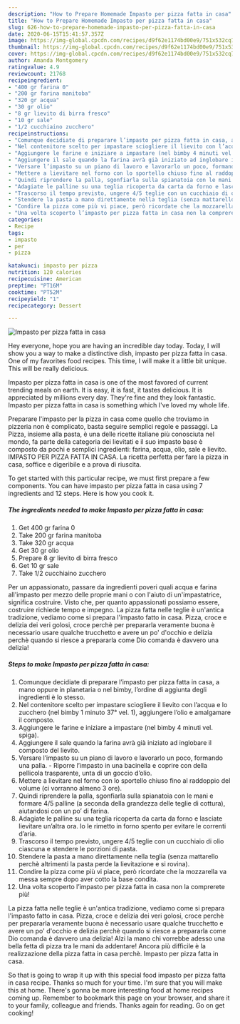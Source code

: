 ```yaml
---
description: "How to Prepare Homemade Impasto per pizza fatta in casa"
title: "How to Prepare Homemade Impasto per pizza fatta in casa"
slug: 626-how-to-prepare-homemade-impasto-per-pizza-fatta-in-casa
date: 2020-06-15T15:41:57.357Z
image: https://img-global.cpcdn.com/recipes/d9f62e1174bd00e9/751x532cq70/impasto-per-pizza-fatta-in-casa-recipe-main-photo.jpg
thumbnail: https://img-global.cpcdn.com/recipes/d9f62e1174bd00e9/751x532cq70/impasto-per-pizza-fatta-in-casa-recipe-main-photo.jpg
cover: https://img-global.cpcdn.com/recipes/d9f62e1174bd00e9/751x532cq70/impasto-per-pizza-fatta-in-casa-recipe-main-photo.jpg
author: Amanda Montgomery
ratingvalue: 4.9
reviewcount: 21768
recipeingredient:
- "400 gr farina 0"
- "200 gr farina manitoba"
- "320 gr acqua"
- "30 gr olio"
- "8 gr lievito di birra fresco"
- "10 gr sale"
- "1/2 cucchiaino zucchero"
recipeinstructions:
- "Comunque decidiate di preparare l’impasto per pizza fatta in casa, a mano oppure in planetaria o nel bimby, l’ordine di aggiunta degli ingredienti è lo stesso."
- "Nel contenitore scelto per impastare sciogliere il lievito con l’acqua e lo zucchero (nel bimby 1 minuto 37° vel. 1), aggiungere l’olio e amalgamare il composto."
- "Aggiungere le farine e iniziare a impastare (nel bimby 4 minuti vel. spiga)."
- "Aggiungere il sale quando la farina avrà già iniziato ad inglobare il composto del lievito."
- "Versare l’impasto su un piano di lavoro e lavorarlo un poco, formando una palla. Riporre l’impasto in una bacinella e coprire con della pellicola trasparente, unta di un goccio d’olio."
- "Mettere a lievitare nel forno con lo sportello chiuso fino al raddoppio del volume (ci vorranno almeno 3 ore)."
- "Quindi riprendere la palla, sgonfiarla sulla spianatoia con le mani e formare 4/5 palline (a seconda della grandezza delle teglie di cottura), aiutandosi con un po’ di farina."
- "Adagiate le palline su una teglia ricoperta da carta da forno e lasciate lievitare un’altra ora. Io le rimetto in forno spento per evitare le correnti d’aria."
- "Trascorso il tempo previsto, ungere 4/5 teglie con un cucchiaio di olio ciascuna e stendere le porzioni di pasta."
- "Stendere la pasta a mano direttamente nella teglia (senza mattarello perchè altrimenti la pasta perde la lievitazione e si rovina)."
- "Condire la pizza come più vi piace, però ricordate che la mozzarella va messa sempre dopo aver cotto la base condita."
- "Una volta scoperto l’impasto per pizza fatta in casa non la comprerete più!"
categories:
- Recipe
tags:
- impasto
- per
- pizza

katakunci: impasto per pizza 
nutrition: 120 calories
recipecuisine: American
preptime: "PT16M"
cooktime: "PT52M"
recipeyield: "1"
recipecategory: Dessert

---
```



![Impasto per pizza fatta in casa](https://img-global.cpcdn.com/recipes/d9f62e1174bd00e9/751x532cq70/impasto-per-pizza-fatta-in-casa-recipe-main-photo.jpg)

Hey everyone, hope you are having an incredible day today. Today, I will show you a way to make a distinctive dish, impasto per pizza fatta in casa. One of my favorites food recipes. This time, I will make it a little bit unique. This will be really delicious.

Impasto per pizza fatta in casa is one of the most favored of current trending meals on earth. It is easy, it is fast, it tastes delicious. It is appreciated by millions every day. They're fine and they look fantastic. Impasto per pizza fatta in casa is something which I've loved my whole life.

Preparare l&#39;impasto per la pizza in casa come quello che troviamo in pizzeria non è complicato, basta seguire semplici regole e passaggi. La Pizza, insieme alla pasta, è una delle ricette italiane più conosciuta nel mondo, fa parte della categoria dei lievitati e il suo impasto base è composto da pochi e semplici ingredienti: farina, acqua, olio, sale e lievito. IMPASTO PER PIZZA FATTA IN CASA. La ricetta perfetta per fare la pizza in casa, soffice e digeribile e a prova di riuscita.


To get started with this particular recipe, we must first prepare a few components. You can have impasto per pizza fatta in casa using 7 ingredients and 12 steps. Here is how you cook it.

<!--inarticleads1-->

##### The ingredients needed to make Impasto per pizza fatta in casa:

1. Get 400 gr farina 0
1. Take 200 gr farina manitoba
1. Take 320 gr acqua
1. Get 30 gr olio
1. Prepare 8 gr lievito di birra fresco
1. Get 10 gr sale
1. Take 1/2 cucchiaino zucchero


Per un appassionato, passare da ingredienti poveri quali acqua e farina all&#39;impasto per mezzo delle proprie mani o con l&#39;aiuto di un&#39;impastatrice, significa costruire. Visto che, per quanto appassionati possiamo essere, costruire richiede tempo e impegno. La pizza fatta nelle teglie è un&#39;antica tradizione, vediamo come si prepara l&#39;impasto fatto in casa. Pizza, croce e delizia dei veri golosi, croce perchè per prepararla veramente buona è necessario usare qualche trucchetto e avere un po&#39; d&#39;occhio e delizia perchè quando si riesce a prepararla come Dio comanda è davvero una delizia! 

<!--inarticleads2-->

##### Steps to make Impasto per pizza fatta in casa:

1. Comunque decidiate di preparare l’impasto per pizza fatta in casa, a mano oppure in planetaria o nel bimby, l’ordine di aggiunta degli ingredienti è lo stesso.
1. Nel contenitore scelto per impastare sciogliere il lievito con l’acqua e lo zucchero (nel bimby 1 minuto 37° vel. 1), aggiungere l’olio e amalgamare il composto.
1. Aggiungere le farine e iniziare a impastare (nel bimby 4 minuti vel. spiga).
1. Aggiungere il sale quando la farina avrà già iniziato ad inglobare il composto del lievito.
1. Versare l’impasto su un piano di lavoro e lavorarlo un poco, formando una palla. - Riporre l’impasto in una bacinella e coprire con della pellicola trasparente, unta di un goccio d’olio.
1. Mettere a lievitare nel forno con lo sportello chiuso fino al raddoppio del volume (ci vorranno almeno 3 ore).
1. Quindi riprendere la palla, sgonfiarla sulla spianatoia con le mani e formare 4/5 palline (a seconda della grandezza delle teglie di cottura), aiutandosi con un po’ di farina.
1. Adagiate le palline su una teglia ricoperta da carta da forno e lasciate lievitare un’altra ora. Io le rimetto in forno spento per evitare le correnti d’aria.
1. Trascorso il tempo previsto, ungere 4/5 teglie con un cucchiaio di olio ciascuna e stendere le porzioni di pasta.
1. Stendere la pasta a mano direttamente nella teglia (senza mattarello perchè altrimenti la pasta perde la lievitazione e si rovina).
1. Condire la pizza come più vi piace, però ricordate che la mozzarella va messa sempre dopo aver cotto la base condita.
1. Una volta scoperto l’impasto per pizza fatta in casa non la comprerete più!


La pizza fatta nelle teglie è un&#39;antica tradizione, vediamo come si prepara l&#39;impasto fatto in casa. Pizza, croce e delizia dei veri golosi, croce perchè per prepararla veramente buona è necessario usare qualche trucchetto e avere un po&#39; d&#39;occhio e delizia perchè quando si riesce a prepararla come Dio comanda è davvero una delizia! Alzi la mano chi vorrebbe adesso una bella fetta di pizza tra le mani da addentare! Ancora più difficile è la realizzazione della pizza fatta in casa perchè. Impasto per pizza fatta in casa. 

So that is going to wrap it up with this special food impasto per pizza fatta in casa recipe. Thanks so much for your time. I'm sure that you will make this at home. There's gonna be more interesting food at home recipes coming up. Remember to bookmark this page on your browser, and share it to your family, colleague and friends. Thanks again for reading. Go on get cooking!
